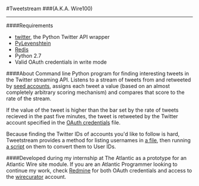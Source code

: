 #Tweetstream
###(A.K.A. Wire100)

---

####Requirements
* [twitter](https://github.com/sixohsix/twitter), the Python Twitter API wrapper
* [PyLevenshtein](https://github.com/miohtama/python-Levenshtein?source=c)
* [Redis](https://github.com/andymccurdy/redis-py)
* Python 2.7
* Valid OAuth credentials in write mode

####About
Command line Python program for finding interesting tweets in the Twitter streaming API. Listens to a stream of tweets from and retweeted by [seed accounts](https://github.com/bjacobel/tweetstream/blob/master/ids.txt), assigns each tweet a value (based on an almost completely arbitrary scoring mechanism) and compares that score to the rate of the stream. 

If the value of the tweet is higher than the bar set by the rate of tweets recieved in the past five minutes, the tweet is retweeted by the Twitter account specified in the [OAuth credentials](https://github.com/bjacobel/tweetstream/blob/master/myoauth.py) file.

Because finding the Twitter IDs of accounts you'd like to follow is hard, Tweetstream provides a method for listing usernames in [a file](https://github.com/bjacobel/tweetstream/blob/master/users.txt), then running [a script](https://github.com/bjacobel/tweetstream/blob/master/users_to_ids.py) on them to convert them to User IDs.

####Developed
during my internship at The Atlantic as a prototype for an Atlantic Wire site module. If you are an Atlantic Programmer looking to continue my work, check [Redmine](http://atldevbox1.amc/projects/general/wiki/Passwords_keys_and_docs) for both OAuth credentials and access to the [wirecurator](http://twitter.com/wirecurator) account.